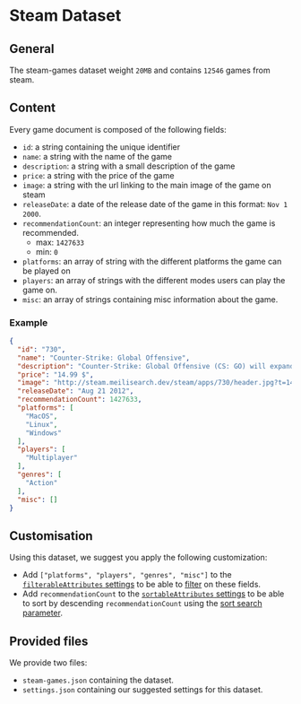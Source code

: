 # Steam Dataset

## General

The steam-games dataset weight `20MB` and contains `12546` games from steam.

## Content

Every game document is composed of the following fields:

- `id`: a string containing the unique identifier
- `name`: a string with the name of the game
- `description`: a string with a small description of the game
- `price`: a string with the price of the game
- `image`: a string with the url linking to the main image of the game on steam
- `releaseDate`: a date of the release date of the game in this format: `Nov 1 2000`.
- `recommendationCount`: an integer representing how much the game is recommended.
  - max: `1427633`
  - min: `0`
- `platforms`: an array of string with the different platforms the game can be played on
- `players`: an array of strings with the different modes users can play the game on.
- `misc`: an array of strings containing misc information about the game.


### Example
```json
{
  "id": "730",
  "name": "Counter-Strike: Global Offensive",
  "description": "Counter-Strike: Global Offensive (CS: GO) will expand upon the team-based action gameplay that it pioneered when it was launched 14 years ago.CS: GO features new maps characters and weapons and delivers updated versions of the classic CS content (de_dust etc.). In addition CS: GO will introduce new gameplay modes matchmaking leader boards and more.Counter-Strike took the gaming industry by surprise when the unlikely MOD became the most played online PC action game in the world almost immediately after its release in August 1999 said Doug Lombardi at Valve. For the past 12 years it has continued to be one of the most-played games in the world headline competitive gaming tournaments and selling over 25 million units worldwide across the franchise. CS: GO promises to expand on CS award-winning gameplay and deliver it to gamers on the PC as well as the next gen consoles and the Mac.",
  "price": "14.99 $",
  "image": "http://steam.meilisearch.dev/steam/apps/730/header.jpg?t=1467065027",
  "releaseDate": "Aug 21 2012",
  "recommendationCount": 1427633,
  "platforms": [
    "MacOS",
    "Linux",
    "Windows"
  ],
  "players": [
    "Multiplayer"
  ],
  "genres": [
    "Action"
  ],
  "misc": []
}
```

## Customisation

Using this dataset, we suggest you apply the following customization:

- Add `["platforms", "players", "genres", "misc"]` to the [`filterableAttributes` settings](https://docs.meilisearch.com/reference/api/filterable_attributes) to be able to [filter](https://docs.meilisearch.com/reference/features/search_parameters.html#filter) on these fields.
- Add `recommendationCount` to the [`sortableAttributes` settings](https://docs.meilisearch.com/reference/api/sortable_attributes) to be able to sort by descending `recommendationCount` using the [sort search parameter](https://docs.meilisearch.com/reference/features/search_parameters.html#sort).

## Provided files

We provide two files:
- `steam-games.json` containing the dataset.
- `settings.json` containing our suggested settings for this dataset.
